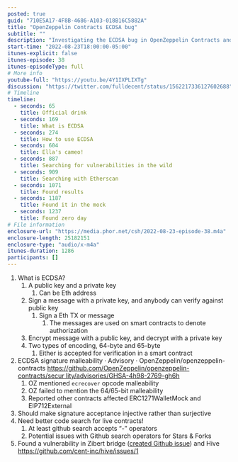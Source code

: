 ```yaml
---
posted: true
guid: "710E5A17-4F8B-4686-A103-018B16C5882A"
title: "OpenZeppelin Contracts ECDSA bug"
subtitle: ""
description: "Investigating the ECDSA bug in OpenZeppelin Contracts and searching for vulnerabilities in smart contracts. Will a zero day be found?"
start-time: "2022-08-23T18:00:00-05:00"
itunes-explicit: false
itunes-episode: 38
itunes-episodeType: full
# More info
youtube-full: "https://youtu.be/4Y1IXPLIXTg"
discussion: "https://twitter.com/fulldecent/status/1562217336127602688"
# Timeline
timeline:
  - seconds: 65
    title: Official drink
  - seconds: 169
    title: What is ECDSA
  - seconds: 274
    title: How to use ECDSA
  - seconds: 604
    title: Ella's cameo!
  - seconds: 887
    title: Searching for vulnerabilities in the wild
  - seconds: 909
    title: Searching with Etherscan
  - seconds: 1071
    title: Found results
  - seconds: 1187
    title: Found it in the mock
  - seconds: 1237
    title: Found zero day
# File information
enclosure-url: "https://media.phor.net/csh/2022-08-23-episode-38.m4a"
enclosure-length: 25182151
enclosure-type: "audio/x-m4a"
itunes-duration: 1286
participants: []
---
```

<!--end of quick notes-->

1. What is ECDSA?
   1. A public key and a private key
      1. Can be Eth address
   2. Sign a message with a private key, and anybody can verify against public key
      1. Sign a Eth TX or message
         1. The messages are used on smart contracts to denote authorization
   3. Encrypt message with a public key, and decrypt with a private key
   4. Two types of encoding, 64-byte and 65-byte
      1. Either is accepted for verification in a smart contract
2. ECDSA signature malleability · Advisory · OpenZeppelin/openzeppelin-contracts [https://github.com/OpenZeppelin/openzeppelin-contracts/secur lity/advisories/GHSA-4h98-2769-gh6h](https://github.com/OpenZeppelin/openzeppelin-contracts/security/advisories/GHSA-4h98-2769-gh6h)
   1. OZ mentioned `ecrecover` opcode malleability
   2. OZ failed to mention the 64/65-bit malleability
   3. Reported other contracts affected ERC1271WalletMock and EIP712External
3. Should make signature acceptance injective rather than surjective
4. Need better code search for live contracts!
   1. At least github search accepts “-” operators
   2. Potential issues with Github search operators for Stars & Forks
5. Found a vulnerability in Zibert bridge ([created Github issue](https://github.com/zibert/bridge/issues/1)) and Hive https://github.com/cent-inc/hive/issues/1